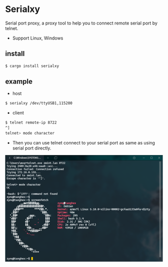 # Serialxy

Serial port proxy, a proxy tool to help you to connect remote serial port by telnet.

* Support Linux, Windows

## install

```bash
$ cargo install serialxy
```

## example

* host
```bash
$ serialxy /dev/ttyUSB1,115200
```

* client
```bash
$ telnet remote-ip 8722
^]
telnet> mode character
```

* Then you can use telnet connect to your serial port as same as using serial port directly.

![example](example.png)
